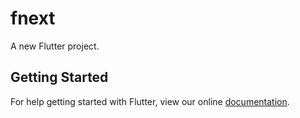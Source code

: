 # fnext

A new Flutter project.

## Getting Started

For help getting started with Flutter, view our online
[documentation](http://flutter.io/).

